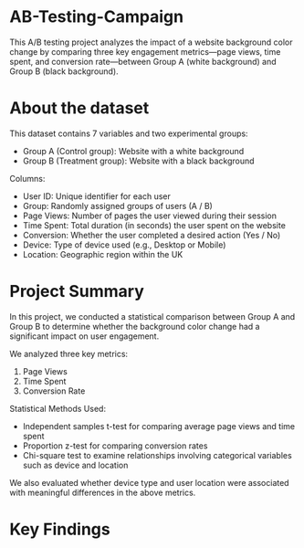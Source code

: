 # AB-Testing-Campaign
This A/B testing project analyzes the impact of a website background color change by comparing three key engagement metrics—page views, time spent, and conversion rate—between Group A (white background) and Group B (black background).

# About the dataset 
This dataset contains 7 variables and two experimental groups:

- Group A (Control group): Website with a white background
- Group B (Treatment group): Website with a black background

Columns:
- User ID: Unique identifier for each user
- Group: Randomly assigned groups of users (A / B)
- Page Views: Number of pages the user viewed during their session
- Time Spent: Total duration (in seconds) the user spent on the website
- Conversion: Whether the user completed a desired action (Yes / No)
- Device: Type of device used (e.g., Desktop or Mobile)
- Location: Geographic region within the UK


# Project Summary
In this project, we conducted a statistical comparison between Group A and Group B to determine whether the background color change had a significant impact on user engagement.

We analyzed three key metrics:
1. Page Views
2. Time Spent
3. Conversion Rate

Statistical Methods Used:
- Independent samples t-test for comparing average page views and time spent
- Proportion z-test for comparing conversion rates
- Chi-square test to examine relationships involving categorical variables such as device and location

We also evaluated whether device type and user location were associated with meaningful differences in the above metrics.

# Key Findings









